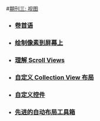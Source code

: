 #[期刊三: 视图]()

* ### [卷首语](issue-3-0-answer-huang.md)
* ### [绘制像素到屏幕上](issue-3-1-answer-huang.md)
* ### [理解 Scroll Views](issue-3-2-answer-huang.md)
* ### [自定义 Collection View 布局](issue-3-3-answer-huang.md)
* ### [自定义控件](issue-3-4-Migrant.md)
* ### [先进的自动布局工具箱](issue-3-5-answer-huang.md)
